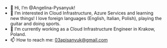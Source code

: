 - 👋 Hi, I’m @Angelina-Pysanyuk!
- 👀 I’m interested in Cloud Infrastructure, Azure Services and learning new things! I love foreign languages (English, Italian, Polish), playing the guitar and doing sports.
- 🌱 I’m currently working as a Cloud Infrastructure Engineer in Krakow, Poland.
- 📫 How to reach me: 03apisanyuk@gmail.com

<!---
Angelina-Pysanyuk/Angelina-Pysanyuk is a ✨ special ✨ repository because its `README.md` (this file) appears on your GitHub profile.
You can click the Preview link to take a look at your changes.
--->
